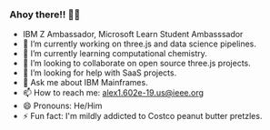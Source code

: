 ### Ahoy there!! 🌊🦦

<!--
**Alex1602e19/Alex1602e19** is a ✨ _special_ ✨ repository because its `README.md` (this file) appears on your GitHub profile.
-->

- IBM Z Ambassador, Microsoft Learn Student Ambasssador
- 🔭 I’m currently working on three.js and data science pipelines.
- 🌱 I’m currently learning computational chemistry.
- 👯 I’m looking to collaborate on open source three.js projects.
- 🤔 I’m looking for help with SaaS projects.
- 💬 Ask me about IBM Mainframes. 
- 📫 How to reach me: alex1.602e-19.us@ieee.org
- 😄 Pronouns: He/Him
- ⚡ Fun fact: I'm mildly addicted to Costco peanut butter pretzles. 

